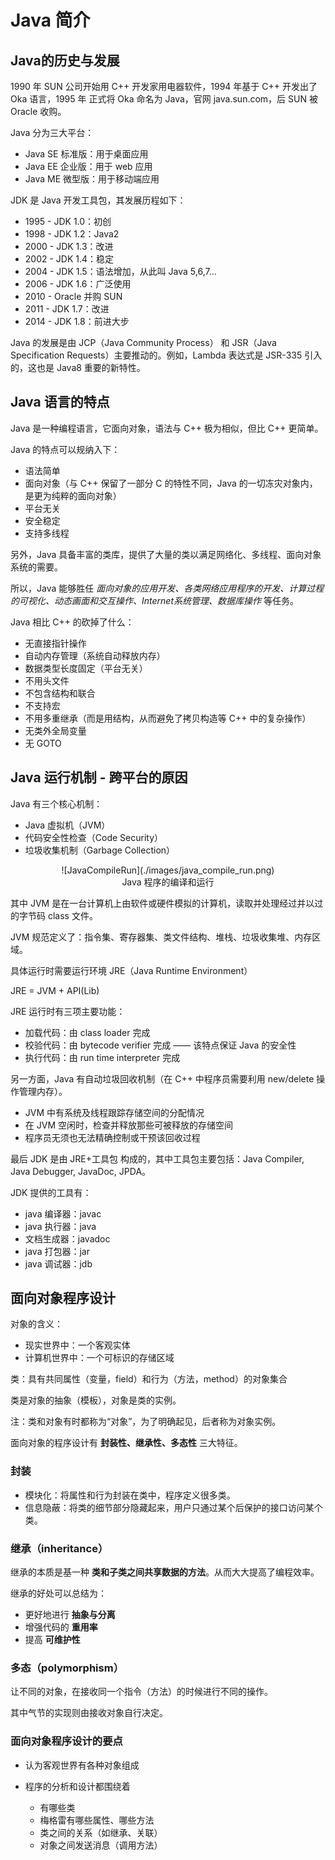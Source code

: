 # Java 简介

## Java的历史与发展

1990 年 SUN 公司开始用 C++ 开发家用电器软件，1994 年基于 C++ 开发出了 Oka 语言，1995 年 正式将 Oka 命名为 Java，官网 java.sun.com，后 SUN 被 Oracle 收购。

Java 分为三大平台：

* Java SE 标准版：用于桌面应用
* Java EE 企业版：用于 web 应用
* Java ME 微型版：用于移动端应用

JDK 是 Java 开发工具包，其发展历程如下：

* 1995 - JDK 1.0：初创
* 1998 - JDK 1.2：Java2
* 2000 - JDK 1.3：改进
* 2002 - JDK 1.4：稳定
* 2004 - JDK 1.5：语法增加，从此叫 Java 5,6,7...
* 2006 - JDK 1.6：广泛使用
* 2010 - Oracle 并购 SUN
* 2011 - JDK 1.7：改进
* 2014 - JDK 1.8：前进大步

Java 的发展是由 JCP（Java Community Process） 和 JSR（Java Specification Requests）主要推动的。例如，Lambda 表达式是 JSR-335 引入的，这也是 Java8 重要的新特性。

## Java 语言的特点

Java 是一种编程语言，它面向对象，语法与 C++ 极为相似，但比 C++ 更简单。

Java 的特点可以规纳入下：

* 语法简单
* 面向对象（与 C++ 保留了一部分 C 的特性不同，Java 的一切冻灾对象内，是更为纯粹的面向对象）
* 平台无关
* 安全稳定
* 支持多线程

另外，Java 具备丰富的类库，提供了大量的类以满足网络化、多线程、面向对象系统的需要。

所以，Java 能够胜任 *面向对象的应用开发、各类网络应用程序的开发、计算过程的可视化、动态画面和交互操作、Internet系统管理、数据库操作* 等任务。

Java 相比 C++ 的砍掉了什么：

* 无直接指针操作
* 自动内存管理（系统自动释放内存）
* 数据类型长度固定（平台无关）
* 不用头文件
* 不包含结构和联合
* 不支持宏
* 不用多重继承（而是用结构，从而避免了拷贝构造等 C++ 中的复杂操作）
* 无类外全局变量
* 无 GOTO

## Java 运行机制 - 跨平台的原因

Java 有三个核心机制：

* Java 虚拟机（JVM）
* 代码安全性检查（Code Security）
* 垃圾收集机制（Garbage Collection）

<center>![JavaCompileRun](./images/java_compile_run.png)</center>
<center>Java 程序的编译和运行</center>

其中 JVM 是在一台计算机上由软件或硬件模拟的计算机，读取并处理经过并以过的字节码 class 文件。

JVM 规范定义了：指令集、寄存器集、类文件结构、堆栈、垃圾收集堆、内存区域。

具体运行时需要运行环境 JRE（Java Runtime Environment）

JRE = JVM + API(Lib)

JRE 运行时有三项主要功能：

* 加载代码：由 class loader 完成
* 校验代码：由 bytecode verifier 完成 —— 该特点保证 Java 的安全性
* 执行代码：由 run time interpreter 完成

另一方面，Java 有自动垃圾回收机制（在 C++ 中程序员需要利用 new/delete 操作管理内存）。

* JVM 中有系统及线程跟踪存储空间的分配情况
* 在 JVM 空闲时，检查并释放那些可被释放的存储空间
* 程序员无须也无法精确控制或干预该回收过程

最后 JDK 是由 JRE+工具包 构成的，其中工具包主要包括：Java Compiler, Java Debugger, JavaDoc, JPDA。

JDK 提供的工具有：

* java 编译器：javac
* java 执行器：java
* 文档生成器：javadoc
* java 打包器：jar
* java 调试器：jdb

## 面向对象程序设计

对象的含义：

* 现实世界中：一个客观实体
* 计算机世界中：一个可标识的存储区域

类：具有共同属性（变量，field）和行为（方法，method）的对象集合

类是对象的抽象（模板），对象是类的实例。

注：类和对象有时都称为“对象”，为了明确起见，后者称为对象实例。

面向对象的程序设计有 **封装性、继承性、多态性** 三大特征。

### 封装

* 模块化：将属性和行为封装在类中，程序定义很多类。
* 信息隐蔽：将类的细节部分隐藏起来，用户只通过某个后保护的接口访问某个类。

### 继承（inheritance）

继承的本质是基一种 **类和子类之间共享数据的方法**。从而大大提高了编程效率。

继承的好处可以总结为：

* 更好地进行 **抽象与分离**
* 增强代码的 **重用率**
* 提高 **可维护性**

### 多态（polymorphism）

让不同的对象，在接收同一个指令（方法）的时候进行不同的操作。

其中气节的实现则由接收对象自行决定。

### 面向对象程序设计的要点

* 认为客观世界有各种对象组成
* 程序的分析和设计都围绕着

    * 有哪些类
    * 梅格雷有哪些属性、哪些方法
    * 类之间的关系（如继承、关联）
    * 对象之间发送消息（调用方法）
